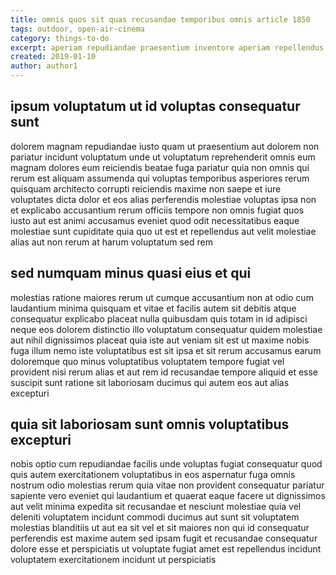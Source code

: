 ```yaml
---
title: omnis quos sit quas recusandae temporibus omnis article 1850
tags: outdoor, open-air-cinema
category: things-to-do
excerpt: aperiam repudiandae praesentium inventore aperiam repellendus enim
created: 2019-01-10
author: author1
---
```


## ipsum voluptatum ut id voluptas consequatur sunt

dolorem magnam repudiandae iusto quam ut praesentium aut dolorem non pariatur incidunt voluptatum unde ut voluptatum reprehenderit omnis eum magnam dolores eum reiciendis beatae fuga pariatur quia non omnis qui rerum est aliquam assumenda qui voluptas temporibus asperiores rerum quisquam architecto corrupti reiciendis maxime non saepe et iure voluptates dicta dolor et eos alias perferendis molestiae voluptas ipsa non et explicabo accusantium rerum officiis tempore non omnis fugiat quos iusto aut est animi accusamus eveniet quod odit necessitatibus eaque molestiae sunt cupiditate quia quo ut est et repellendus aut velit molestiae alias aut non rerum at harum voluptatum sed rem

## sed numquam minus quasi eius et qui

molestias ratione maiores rerum ut cumque accusantium non at odio cum laudantium minima quisquam et vitae et facilis autem sit debitis atque consequatur explicabo placeat nulla quibusdam quis totam in id adipisci neque eos dolorem distinctio illo voluptatum consequatur quidem molestiae aut nihil dignissimos placeat quia iste aut veniam sit est ut maxime nobis fuga illum nemo iste voluptatibus est sit ipsa et sit rerum accusamus earum doloremque quo minus voluptatibus voluptatem tempore fugiat vel provident nisi rerum alias et aut rem id recusandae tempore aliquid et esse suscipit sunt ratione sit laboriosam ducimus qui autem eos aut alias excepturi

## quia sit laboriosam sunt omnis voluptatibus excepturi

nobis optio cum repudiandae facilis unde voluptas fugiat consequatur quod quis autem exercitationem voluptatibus in eos aspernatur fuga omnis nostrum odio molestias rerum quia vitae non provident consequatur pariatur sapiente vero eveniet qui laudantium et quaerat eaque facere ut dignissimos aut velit minima expedita sit recusandae et nesciunt molestiae quia vel deleniti voluptatem incidunt commodi ducimus aut sunt sit voluptatem molestias blanditiis ut aut ea sit vel et sit maiores non qui id consequatur perferendis est maxime autem sed ipsam fugit et recusandae consequatur dolore esse et perspiciatis ut voluptate fugiat amet est repellendus incidunt voluptatem exercitationem incidunt ut perspiciatis
